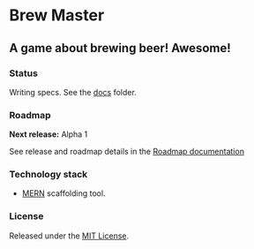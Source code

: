 # Brew Master

## A game about brewing beer! Awesome!

### Status

Writing specs. See the [docs](https://github.com/tomzmtl/Brew-Master/tree/master/docs) folder.


### Roadmap

**Next release:** Alpha 1

See release and roadmap details in the [Roadmap documentation](https://github.com/tomzmtl/Brew-Master/blob/master/docs/0__Roadmap.md)


### Technology stack

* [MERN](http://mern.io) scaffolding tool.


### License

Released under the [MIT License](http://www.opensource.org/licenses/MIT).
